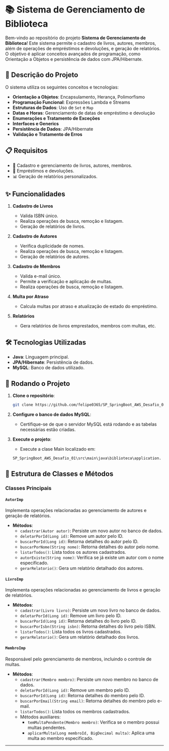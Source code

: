 # 📚 Sistema de Gerenciamento de Biblioteca

Bem-vindo ao repositório do projeto **Sistema de Gerenciamento de Biblioteca**! Este sistema permite o cadastro de
livros, autores, membros, além de operações de empréstimos e devoluções, e geração de relatórios. O objetivo é aplicar
conceitos avançados de programação, como Orientação a Objetos e persistência de dados com JPA/Hibernate.

## 📌 Descrição do Projeto

O sistema utiliza os seguintes conceitos e tecnologias:

- **Orientação a Objetos**: Encapsulamento, Herança, Polimorfismo
- **Programação Funcional**: Expressões Lambda e Streams
- **Estruturas de Dados**: Uso de `Set` e `Map`
- **Datas e Horas**: Gerenciamento de datas de empréstimo e devolução
- **Enumerações e Tratamento de Exceções**
- **Interfaces e Generics**
- **Persistência de Dados**: JPA/Hibernate
- **Validação e Tratamento de Erros**

## 📋 Requisitos

- 📖 Cadastro e gerenciamento de livros, autores, membros.
- 🔄 Empréstimos e devoluções.
- 📊 Geração de relatórios personalizados.

## ✨ Funcionalidades

1. **Cadastro de Livros**
    - Valida ISBN único.
    - Realiza operações de busca, remoção e listagem.
    - Geração de relatórios de livros.

2. **Cadastro de Autores**
    - Verifica duplicidade de nomes.
    - Realiza operações de busca, remoção e listagem.
    - Geração de relatórios de autores.

3. **Cadastro de Membros**
    - Valida e-mail único.
    - Permite a verificação e aplicação de multas.
    - Realiza operações de busca, remoção e listagem.

4. **Multa por Atraso**
    - Calcula multas por atraso e atualização de estado do empréstimo.

5. **Relatórios**
    - Gera relatórios de livros emprestados, membros com multas, etc.

## 🛠️ Tecnologias Utilizadas

- **Java**: Linguagem principal.
- **JPA/Hibernate**: Persistência de dados.
- **MySQL**: Banco de dados utilizado.

## 🚀 Rodando o Projeto

1. **Clone o repositório**:
    ```bash
    git clone https://github.com/felipe0365/SP_SpringBoot_AWS_Desafio_01.git
    ```

2. **Configure o banco de dados MySQL**:
    - Certifique-se de que o servidor MySQL está rodando e as tabelas necessárias estão criadas.


3. **Execute o projeto**:
    - Execute a clase Main localizado em:
    ```bash
    SP_SpringBoot_AWS_Desafio_01\src\main\java\biblioteca\application.
    ```

## 💼 Estrutura de Classes e Métodos

### Classes Principais

#### `AutorImp`

Implementa operações relacionadas ao gerenciamento de autores e geração de relatórios.

- **Métodos**:
    - `cadastrar(Autor autor)`: Persiste um novo autor no banco de dados.
    - `deletarPorId(Long id)`: Remove um autor pelo ID.
    - `buscarPorId(Long id)`: Retorna detalhes do autor pelo ID.
    - `buscarPorNome(String nome)`: Retorna detalhes do autor pelo nome.
    - `listarTodos()`: Lista todos os autores cadastrados.
    - `autorExiste(String nome)`: Verifica se já existe um autor com o nome especificado.
    - `gerarRelatorio()`: Gera um relatório detalhado dos autores.

#### `LivroImp`

Implementa operações relacionadas ao gerenciamento de livros e geração de relatórios.

- **Métodos**:
    - `cadastrar(Livro livro)`: Persiste um novo livro no banco de dados.
    - `deletarPorId(Long id)`: Remove um livro pelo ID.
    - `buscarPorId(Long id)`: Retorna detalhes do livro pelo ID.
    - `buscarPorIsbn(String isbn)`: Retorna detalhes do livro pelo ISBN.
    - `listarTodos()`: Lista todos os livros cadastrados.
    - `gerarRelatorio()`: Gera um relatório detalhado dos livros.

#### `MembroImp`

Responsável pelo gerenciamento de membros, incluindo o controle de multas.

- **Métodos**:
    - `cadastrar(Membro membro)`: Persiste um novo membro no banco de dados.
    - `deletarPorId(Long id)`: Remove um membro pelo ID.
    - `buscarPorId(Long id)`: Retorna detalhes do membro pelo ID.
    - `buscarPorEmail(String email)`: Retorna detalhes do membro pelo e-mail.
    - `listarTodos()`: Lista todos os membros cadastrados.
    - Métodos auxiliares:
        - `temMultaPendente(Membro membro)`: Verifica se o membro possui multas pendentes.
        - `aplicarMulta(Long membroId, BigDecimal multa)`: Aplica uma multa ao membro especificado.

---
